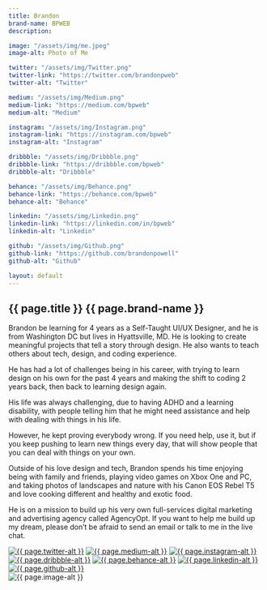 ```yaml
---
title: Brandon
brand-name: BPWEB
description: 

image: "/assets/img/me.jpeg"
image-alt: Photo of Me

twitter: "/assets/img/Twitter.png"
twitter-link: "https://twitter.com/brandonpweb"
twitter-alt: "Twitter"

medium: "/assets/img/Medium.png"
medium-link: "https://medium.com/bpweb"
medium-alt: "Medium"

instagram: "/assets/img/Instagram.png"
instagram-link: "https://instagram.com/bpweb"
instagram-alt: "Instagram"

dribbble: "/assets/img/Dribbble.png"
dribbble-link: "https://dribbble.com/bpweb"
dribbble-alt: "Dribbble"

behance: "/assets/img/Behance.png"
behance-link: "https://behance.com/bpweb"
behance-alt: "Behance"

linkedin: "/assets/img/Linkedin.png"
linkedin-link: "https://linkedin.com/in/bpweb"
linkedin-alt: "Linkedin"

github: "/assets/img/Github.png"
github-link: "https://github.com/brandonpowell"
github-alt: "Github"

layout: default
---
```


<div class="col-md-6 paddingorder-b">
<article>

<h1>{{ page.title }} <span>{{ page.brand-name }}</span></h1>

<p>Brandon be learning for 4 years as a Self-Taught UI/UX Designer, and he is from Washington DC but lives in Hyattsville, MD. He is looking to create meaningful projects that tell a story through design. He also wants to teach others about tech, design, and coding experience.</p>

<p>He has had a lot of challenges being in his career, with trying to learn design on his own for the past 4 years and making the shift to coding 2 years back, then back to learning design again.</p>
    
<p>His life was always challenging, due to having ADHD and a learning disability, with people telling him that he might need assistance and help with dealing with things in his life.</p>

<p>However, he kept proving everybody wrong. If you need help, use it, but if you keep pushing to learn new things every day, that will show people that you can deal with things on your own.</p>

<p>Outside of his love design and tech, Brandon spends his time enjoying being with family and friends, playing video games on Xbox One and PC, and taking photos of landscapes and nature with his Canon EOS Rebel T5 and love cooking different and healthy and exotic food.</p>
    
<p>He is on a mission to build up his very own full-services digital marketing and advertising agency called AgencyOpt. If you want to help me build up my dream, please don’t be afraid to send an email or talk to me in the live chat.</p>

<div class="social-media">
    <a href="{{ page.twitter-link }}" alt="Twitter"><img src="{{ page.twitter }}" alt="{{ page.twitter-alt }}"></a>
    <a href="{{ page.medium-link }}" alt="Medium"><img src="{{ page.medium }}" alt="{{ page.medium-alt }}"></a>
    <a href="{{ page.instagram-link }}" alt="Instagram"><img src="{{ page.instagram }}" alt="{{ page.instagram-alt }}"></a>
    <a href="{{ page.dribbble-link }}" alt="Dribbble"><img src="{{ page.dribbble }}" alt="{{ page.dribbble-alt }}"></a>
    <a href="{{ page.behance-link }}" alt="Behance"><img src="{{ page.behance }}" alt="{{ page.behance-alt }}"></a>
    <a href="{{ page.linkedin-link }}" alt="Linkedin"><img src="{{ page.linkedin }}" alt="{{ page.linkedin-alt }}"></a>
    <a href="{{ page.github-link }}" alt="Github"><img src="{{ page.github }}" alt="{{ page.github-alt }}"></a>
</div>
</article>
</div>

<div class="col-md-6 no-padding order-t">
<div class="h-100 d-flex align-items-center justify-content-center">
    <img src="{{ page.image }}" alt="{{ page.image-alt }}">
</div>
</div>


